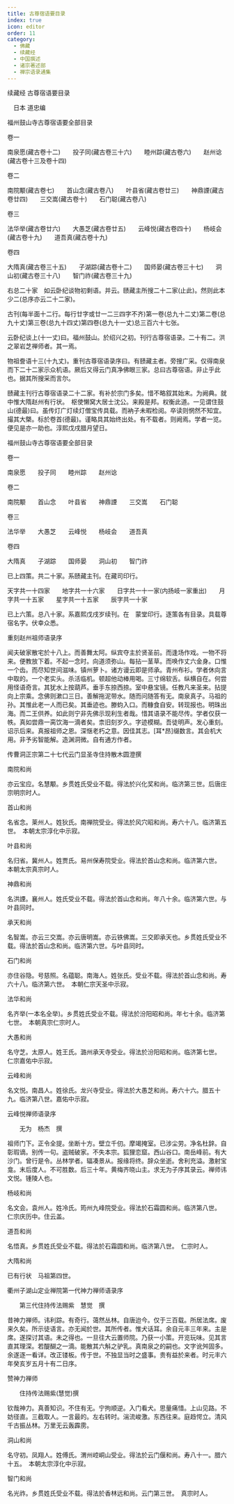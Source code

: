 ```yaml
---
title: 古尊宿语要目录
index: true
icon: editor
order: 11
category:
  - 佛藏
  - 续藏经
  - 中国撰述
  - 诸宗著述部
  - 禅宗语录通集
---
```


续藏经   古尊宿语要目录  

　日本 道忠编  

福州鼓山寺古尊宿语要全部目录  

卷一  

南泉愿(藏古卷十二)　　投子同(藏古卷三十六)　　睦州踪(藏古卷六)　　赵州谂(藏古卷十三及卷十四)  

卷二  

南院颙(藏古卷七)　　首山念(藏古卷八)　　叶县省(藏古卷廿三)　　神鼎諲(藏古卷廿四)　　三交嵩(藏古卷十)　　石门聪(藏古卷八)  

卷三  

法华举(藏古卷廿六)　　大愚芝(藏古卷廿五)　　云峰悦(藏古卷四十)　　杨岐会(藏古卷十九)　　道吾真(藏古卷十九)  

卷四  

大隋真(藏古卷三十五)　　子湖踪(藏古卷十二)　　国师晏(藏古卷三十七)　　洞山初(藏古卷三十八)　　智门祚(藏古卷三十九)  

右总二十家　如云卧纪谈物初剩语。并云。赜藏主所搜二十二家(止此)。然则此本少二(总序亦云二十二家)。  

古刊(每半面十二行。每行廿字或廿一二三四字不齐)第一卷(总九十二丈)第二卷(总九十丈)第三卷(总九十四丈)第四卷(总九十一丈)总三百六十七张。  

云卧纪谈上(十一丈)曰。福州鼓山。於绍兴之初。刊行古尊宿语录。二十有二。洪之翠岩芝禅师者。其一焉。  

物祖誊语十三(十九丈)。重刊古尊宿语录序曰。有赜藏主者。旁搜广采。仅得南泉而下二十二家示众机语。厥后又得云门真净佛眼三家。总曰古尊宿语。非止乎此也。据其所搜采而言尔。  

赜藏主刊行古尊宿语录二十二家。有补於宗门多矣。惜不略叙其始末。为阙典。就中惟大隋赵州有行状。　枢使懒窝大居士沈公。来殿是邦。权衡此道。一见谓住鼓山(德最)曰。虽传灯广灯续灯僧宝传具载。而衲子未暇检阅。卒读则惘然不知宜。撮其大槩。标於卷首(德最)。谨略具其始终出处。有不载者。则阙焉。学者一览。便见是亦一助也。淳熙戊戌腊月望日。  

福州鼓山寺古尊宿语要全部目录  

卷一  

南泉愿　　投子同　　睦州踪　　赵州谂  

卷二  

南院颙　　首山念　　叶县省　　神鼎諲　　三交嵩　　石门聪  

卷三  

法华举　　大愚芝　　云峰悦　　杨岐会　　道吾真  

卷四  

大隋真　　子湖踪　　国师晏　　洞山初　　智门祚  

已上四策。共二十家。系赜藏主刊。在藏司印行。  

天字共一十四家　　地字共一十六家　　日字共一十一家(内扬岐一家重出)　　月字共一十五家　　星字共一十五家　　辰字共一十家  

已上六策。总八十家。系嘉熙戊戌岁续刊。在　蒙堂印行。逐策各有目录。具载尊宿名字。伏幸众悉。  

 重刻赵州祖师语录序  

闻夫破家散宅於十八上。而善舞太阿。纵宾夺主於贤圣前。而逢场作戏。一物不将来。便教放下着。不起一念时。向道须弥山。每拈一茎草。而唤作丈六金身。口惟一个齿。而尽知世间滋味。镇州萝卜。诸方谩云即是师承。青州布衫。学者休向言中取的。一个老实头。杀活临机。顿超他动棒用喝。三寸绵软舌。纵横自在。何尝用怪语奇言。其犹水上按葫芦。垂手东捺西捺。室中悬宝镜。任教凡来圣来。拈提向上宗乘。念佛则漱口三日。善解拖泥带水。随而问随答有无。南泉真子。马祖的孙。其惟此老一人而已矣。其垂迹也。滕蚐入口。而糠食自安。转现报也。明珠出海。而二王供养。如此则宁非先佛示现利生者哉。惜其语录不能尽传。学者仅获一帙。真如尝鼎一脔饮海一滴者矣。柰旧刻岁久。字迹模糊。吾徒明声。发心重刻。诏示后来。真报祖师之恩。深惬老朽之意。因佳其志。[耳*昂]缀数言。其会机大用。非予劣智能解。造渊洞微。自有通方作者。  

传曹洞正宗第二十七代云门显圣寺住持散木圆澄撰  

南院和尚  

亦云宝应。名慧颙。乡贯姓氏受业不载。得法於兴化奖和尚。临济第三世。后唐庄宗明宗时人。  

首山和尚  

名省念。莱州人。姓狄氏。南禅院受业。得法於风穴昭和尚。寿六十八。临济第五世。　本朝太宗淳化中示寂。  

叶县和尚  

名归省。冀州人。姓贾氏。易州保寿院受业。得法於首山念和尚。临济第六世。　本朝太宗真宗时人。  

神鼎和尚  

名洪諲。襄州人。姓氏受业不载。得法於首山念和尚。年八十余。临济第六世。与叶县同时。  

承天和尚  

名智嵩。亦云三交嵩。亦云唐明嵩。亦云铁佛嵩。三交即承天也。乡贯姓氏受业不载。得法於首山念和尚。临济第六世。与叶县同时。  

石门和尚  

亦住谷隐。号慈照。名蕴聪。南海人。姓张氏。受业不载。得法於首山念和尚。寿六十八。临济第六世。　本朝仁宗天圣中示寂。  

法华和尚  

名齐举(一本名全举)。乡贯姓氏受业不载。得法於汾阳昭和尚。年七十余。临济第七世。　本朝真宗仁宗时人。  

大愚和尚  

名守芝。太原人。姓王氏。潞州承天寺受业。得法於汾阳昭和尚。临济第七世。　仁宗嘉佑中示寂。  

云峰和尚  

名文悦。南昌人。姓徐氏。龙兴寺受业。得法於大愚芝和尚。寿六十六。腊五十九。临济第八世。嘉佑中示寂。  

云峰悦禅师语录序  

　　无为　杨杰　撰  

祖师门下。正令全提。坐断十方。壁立千仞。摩竭掩室。已涉尘劳。净名杜辞。自彰瑕谪。别传一句。盗贼破家。不失本宗。狐狸恋窟。西山谷口。南岳峰前。有大沙门。曾行是令。丛林学者。辐凑景从。报缘将终。辞众坐逝。舍利充溢。激射宝龛。末后度人。不可胜数。后三十年。黄梅齐晓山主。求无为子序其录云。禅师讳文悦。锺陵人也。  

杨岐和尚  

名文会。袁州人。姓冷氏。筠州九峰院受业。得法於石霜圆和尚。临济第八世。　仁宗庆历中。住云盖。  

道吾和尚  

名悟真。乡贯姓氏受业不载。得法於石霜圆和尚。临济第八世。　仁宗时人。  

大隋和尚  

已有行状　马祖第四世。  

衢州子湖山定业禅院第一代神力禅师语录序  

　　第三代住持传法赐紫　慧觉　撰  

昔神力禅师。讳利踪。有奇行。蔼然丛林。自唐迨今。仅于三百载。所居法席。废来久矣。所示徒语言。亦无闻於世。其所传者。惟犬话耳。余自元丰三年来。主是席。遂探讨其语。未之得也。一旦往大云置师院。乃获一小策。开览玩味。见其言直其理深。若醍醐之一滴。能散其六斛之驴乳。真南泉之的嗣也。文字讹舛固多。余遂逐一看详。改正镂板。传于世。不独显当时之盛事。贵有益於来者。时元丰六年癸亥岁五月十有二日序。  

赞神力禅师  

　　住持传法赐紫(慧觉)撰  

钦哉神力。真善知识。不住有无。宁拘顺逆。入门看犬。思量痛惜。上山见路。不妨径直。三截取人。一言最的。左右转时。湍流峻激。东西往来。庭趋愕立。清风千古振丛林。万里无云轰霹雳。  

洞山和尚  

名守初。凤翔人。姓傅氏。渭州崆峒山受业。得法於云门偃和尚。寿八十一。腊六十五。　本朝太宗淳化中示寂。  

智门和尚  

名光祚。乡贯姓氏受业不载。得法於香林远和尚。云门第三世。　真宗时人。  
